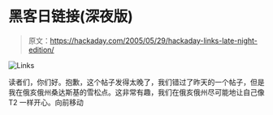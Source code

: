 # 黑客日链接(深夜版)

> 原文：<https://hackaday.com/2005/05/29/hackaday-links-late-night-edition/>

![Links](img/7bedf483b42fa1913863d4151aec8ada.png)

读者们，你们好。抱歉，这个帖子发得太晚了，我们错过了昨天的一个帖子，但是我在俄亥俄州桑达斯基的雪松点。这非常有趣，我们在俄亥俄州尽可能地让自己像 T2 一样开心。向前移动